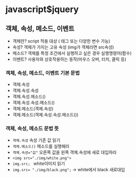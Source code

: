 # javascript$jquery
## 객체, 속성, 메소드, 이벤트
* 객체란? script 적용 대상 ( 태그 또는 다양한 변수 가능)
* 속성? 객체가 가지는 고유 속성 (img가 객체라면 src속성)
* 메소드? 객체를 특정 조건에서 실행하고 싶은 경우 실행명령어(함수)
* 이벤트? 사용자와 상호작용하는 동작(마우스 오버, 터치, 클릭 등)
### 겍체, 속성, 메소드, 이벤트 기본 문법
* 객체.속성
* 객체.속성.속성
* 객체.속성.메소드()
* 객체.속성.속성.메소드()
* 객체.메소드(객체.속성)
* 객체.메소드(객체.속성.속성.메소드())
### 객체, 속성, 메소드 문법 뜻
* `객체.속성` 속성 기존 값 읽기
* `객체.메소드()` 메소드를 실행해라
* `객체.속성="값"` 오른쪽 값을 왼쪽 객체.속성에 새로 대입하라
* `<img src="./img/white.png">`
* `img.src; ` white이미지 읽기
* `img.src= "./img/black.png";`   -> white에서 black 새로대입
